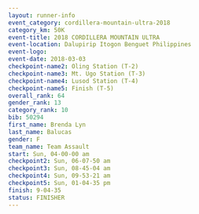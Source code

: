 ```yaml
---
layout: runner-info 
event_category: cordillera-mountain-ultra-2018 
category_km: 50K 
event-title: 2018 CORDILLERA MOUNTAIN ULTRA 
event-location: Dalupirip Itogon Benguet Philippines 
event-logo: 
event-date: 2018-03-03 
checkpoint-name2: Oling Station (T-2) 
checkpoint-name3: Mt. Ugo Station (T-3) 
checkpoint-name4: Lusod Station (T-4) 
checkpoint-name5: Finish (T-5) 
overall_rank: 64
gender_rank: 13
category_rank: 10
bib: 50294
first_name: Brenda Lyn
last_name: Balucas
gender: F
team_name: Team Assault
start: Sun, 04-00-00 am
checkpoint2: Sun, 06-07-50 am
checkpoint3: Sun, 08-45-04 am
checkpoint4: Sun, 09-53-21 am
checkpoint5: Sun, 01-04-35 pm
finish: 9-04-35
status: FINISHER
---
```

